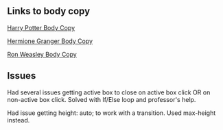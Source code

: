 ## Links to body copy

[Harry Potter Body Copy](https://harrypotter.fandom.com/wiki/Harry_Potter)

[Hermione Granger Body Copy](https://harrypotter.fandom.com/wiki/Hermione_Granger)

[Ron Weasley Body Copy](https://harrypotter.fandom.com/wiki/Ronald_Weasley)

## Issues

Had several issues getting active box to close on active box click OR on non-active box click. Solved with If/Else loop and professor's help. 

Had issue getting height: auto; to work with a transition. Used max-height instead. 
